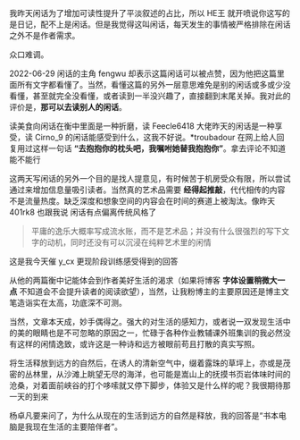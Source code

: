 我昨天闲话为了增加可读性提升了平淡叙述的占比，所以 HE王 就开喷说你这写的是日记，配不上是闲话。但是我觉得这叫闲话，每天发生的事情被严格排除在闲话之外不是作者需求。

众口难调。

2022-06-29 闲话的主角 fengwu 却表示这篇闲话可以被点赞，因为他把这篇里面所有文字都看懂了。当然，看懂这篇的另外一层意思难免是别的闲话或多或少没看懂，甚至就完全没看懂，或者读到一半没兴趣了，直接翻到末尾关掉。我对此的评价是，**那可以去读别人的闲话**。

读美食向闲话在衡中里面是一种折磨，读 Feecle6418 大佬昨天的闲话是一种享受，读 Cirno_9 的闲话能感受到什么，这我不好说。*troubadour 在网上给人回复用过这样一句话 **“去抱抱你的枕头吧，我嘱咐她替我抱抱你”**。拿去评论不知道能不能行

这两天写闲话的另外一个目的是找人提意见，有时候苦于机房受众有限，所以尝试通过来增加信息量吸引读者。当然真的艺术品需要 **经得起推敲**，代代相传的内容不是流量热度。缺乏深度和想象空间的内容会在时间的赛道上被淘汰。像昨天 401rk8 也跟我说 闲话有点偏离传统风格了

> 平庸的逸乐大概率写成流水账，而不是艺术品；并没有什么很强烈的写下文字的动机，同时还没有可以沉浸在纯粹艺术里的闲情

这是我今天催 y_cx 更现阶段训练感受得到的回答

从他的两篇衡中记能体会到作者美好生活的渴求（如果将博客 **字体设置稍微大一点** 不知道会不会提升读者的阅读欲望），当然，让我粉博主的主要原因还是博主文笔造诣实在太高，功底深不可测。

当然，文章本天成，妙手偶得之。强大的对生活的感知力，或者说一双发现生活中的美的眼睛也是不可忽略的原因之一，忙碌于各种作业教辅课外班集训的我必然没有这样的闲情逸致，或许这是一种诗和远方被眼前苟且打散的真实写照。

将生活释放到远方的自然后，在诱人的清新空气中，缀着露珠的草坪上，亦或是茂密的丛林里，从沙滩上眺望无尽的海洋，也可能是嵩山上的抚摸书页岩体味时间的沧桑，对着面前峡谷的打个哆嗦就又停下脚步，体验又是什么样的呢？我很期待那一天的到来

杨卓凡要来问了，为什么从现在的生活到远方的自然是释放，我的回答是“书本电脑是我现在生活的主要陪伴者”。
